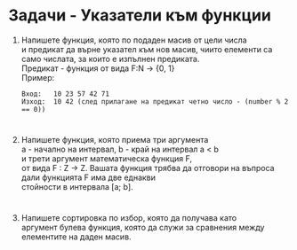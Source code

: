 # **Задачи - Указатели към функции**

1. Напишете функция, която по подаден масив от цели числа<br>
и предикат да върне указател към нов масив, чиито елементи са<br>
само числата, за които е изпълнен предиката.<br>
Предикат - функция от вида F:N -> {0, 1}<br>
    Пример:
    ```
    Вход:   10 23 57 42 71
    Изход:  10 42 (след прилагане на предикат четно число - (number % 2 == 0))
    ```
#
2. Напишете функция, която приема три аргумента<br>
a - начално на интервал, b - край на интервал a < b<br>
и трети аргумент математическа функция F,<br>
от вида F : Z -> Z. Вашата функция трябва да отговори на
въпроса дали функцията F има две еднакви<br>
стойности в интервала [a; b].<br>
#
3. Напишете сортировка по избор, която да получава като<br>
аргумент булева функция, която да служи за сравнения между<br>
елементите на даден масив.<br>
